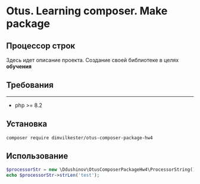 # Otus. Learning composer. Make package

## Процессор строк

Здесь идет описание проекта. Создание своей библиотеке в целях **обучения**

## Требования
***

- php >= 8.2

## Установка

```bush
composer require dimvilkester/otus-composer-package-hw4
```

## Использование
```php
$processorStr = new \Ddushinov\OtusComposerPackageHw4\ProcessorString();
echo $processorStr->strLen('test');
```
